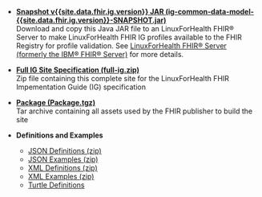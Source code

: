 * **[Snapshot v{{site.data.fhir.ig.version}} JAR (ig-common-data-model-{{site.data.fhir.ig.version}}-SNAPSHOT.jar)](ig-common-data-model-{{site.data.fhir.ig.version}}-SNAPSHOT.jar)**<br />
Download and copy this Java JAR file to an LinuxForHealth FHIR® Server to make LinuxForHealth FHIR IG profiles available to the FHIR Registry for profile validation.  See [LinuxForHealth FHIR® Server (formerly the IBM® FHIR® Server)](https://linuxforhealth.github.io/FHIR/guides/FHIRValidationGuide) for more details.

* **[Full IG Site Specification (full-ig.zip)](full-ig.zip)**<br />
Zip file containing this complete site for the LinuxForHealth FHIR Impementation Guide (IG) specification

* **[Package (Package.tgz)](package.tgz)**<br />
Tar archive containing all assets used by the FHIR publisher to build the site

* **Definitions and Examples**<br />
  - [JSON Definitions (zip)](definitions.json.zip)
  - [JSON Examples (zip)](examples.json.zip)
  - [XML Definitions (zip)](definitions.xml.zip)
  - [XML Examples (zip)](examples.xml.zip)
  - [Turtle Definitions](definitions.ttl.zip)